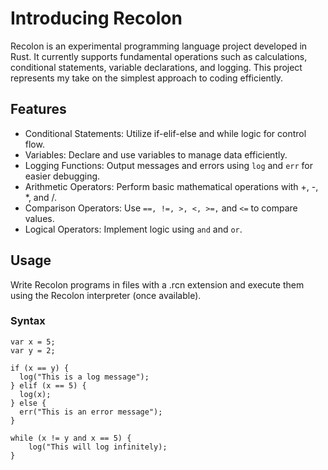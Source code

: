 # Introducing Recolon

Recolon is an experimental programming language project developed in Rust. It currently supports fundamental operations such as calculations, conditional statements, variable declarations, and logging. This project represents my take on the simplest approach to coding efficiently.

## Features
- Conditional Statements: Utilize if-elif-else and while logic for control flow.
- Variables: Declare and use variables to manage data efficiently.
- Logging Functions: Output messages and errors using `log` and `err` for easier debugging.
- Arithmetic Operators: Perform basic mathematical operations with +, -, *, and /.
- Comparison Operators: Use `==, !=, >, <, >=,` and `<=` to compare values.
- Logical Operators: Implement logic using `and` and `or`.

## Usage
Write Recolon programs in files with a .rcn extension and execute them using the Recolon interpreter (once available).

### Syntax
```
var x = 5;
var y = 2;

if (x == y) {
  log("This is a log message");
} elif (x == 5) {
  log(x);
} else {
  err("This is an error message");
}

while (x != y and x == 5) {
    log("This will log infinitely);
}
```
